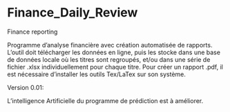 # Finance_Daily_Review
Finance reporting

Programme d’analyse financière avec création automatisée de rapports.
L’outil doit télécharger les données en ligne, puis les stocke dans une base de données locale où les titres sont regroupés, et/ou dans une série de fichier .xlsx individuellement pour chaque titre.
Pour créer un rapport .pdf, il est nécessaire d’installer les outils Tex/LaTex sur son système.

Version 0.01:

L’intelligence Artificielle du programme de prédiction est à améliorer.
